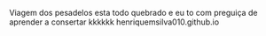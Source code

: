 Viagem dos pesadelos esta todo quebrado e eu to com preguiça de aprender a consertar kkkkkk
henriquemsilva010.github.io
